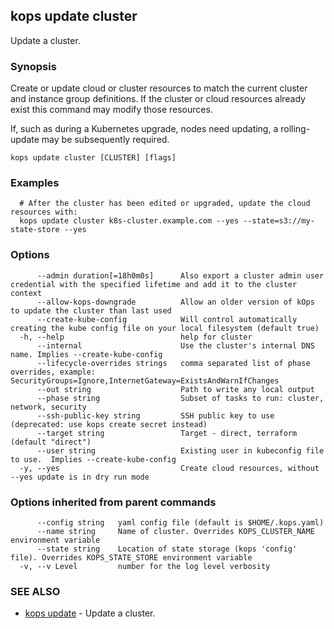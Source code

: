 
<!--- This file is automatically generated by make gen-cli-docs; changes should be made in the go CLI command code (under cmd/kops) -->

## kops update cluster

Update a cluster.

### Synopsis

Create or update cloud or cluster resources to match the current cluster and instance group definitions. If the cluster or cloud resources already exist this command may modify those resources.

 If, such as during a Kubernetes upgrade, nodes need updating, a rolling-update may be subsequently required.

```
kops update cluster [CLUSTER] [flags]
```

### Examples

```
  # After the cluster has been edited or upgraded, update the cloud resources with:
  kops update cluster k8s-cluster.example.com --yes --state=s3://my-state-store --yes
```

### Options

```
      --admin duration[=18h0m0s]      Also export a cluster admin user credential with the specified lifetime and add it to the cluster context
      --allow-kops-downgrade          Allow an older version of kOps to update the cluster than last used
      --create-kube-config            Will control automatically creating the kube config file on your local filesystem (default true)
  -h, --help                          help for cluster
      --internal                      Use the cluster's internal DNS name. Implies --create-kube-config
      --lifecycle-overrides strings   comma separated list of phase overrides, example: SecurityGroups=Ignore,InternetGateway=ExistsAndWarnIfChanges
      --out string                    Path to write any local output
      --phase string                  Subset of tasks to run: cluster, network, security
      --ssh-public-key string         SSH public key to use (deprecated: use kops create secret instead)
      --target string                 Target - direct, terraform (default "direct")
      --user string                   Existing user in kubeconfig file to use.  Implies --create-kube-config
  -y, --yes                           Create cloud resources, without --yes update is in dry run mode
```

### Options inherited from parent commands

```
      --config string   yaml config file (default is $HOME/.kops.yaml)
      --name string     Name of cluster. Overrides KOPS_CLUSTER_NAME environment variable
      --state string    Location of state storage (kops 'config' file). Overrides KOPS_STATE_STORE environment variable
  -v, --v Level         number for the log level verbosity
```

### SEE ALSO

* [kops update](kops_update.md)	 - Update a cluster.

